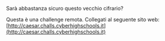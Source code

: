 Sarà abbastanza sicuro questo vecchio cifrario?

Questa è una challenge remota. Collegati al seguente sito web:
[http://caesar.challs.cyberhighschools.it](http://caesar.challs.cyberhighschools.it)